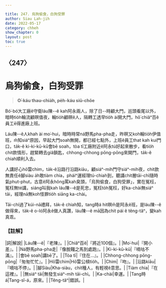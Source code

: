 ```yaml
---

title: 247. 烏狗偷食，白狗受罪
author: Siau Lah-jih
date: 2022-05-17
category: chheh
show_chapter: 0
layout: post
toc: true
---
```

  
## 〈247〉
# 烏狗偷食，白狗受罪
>**O͘-káu thau-chia̍h, pe̍h-káu siū-chōe**

Bó͘-bó͘大工廠ê守衛láu陳--ê kah阿永兩人，除了日--時顧大門，巡頭看尾以外，暗時tio̍h輪流顧暝值夜，輪tio̍h顧暝ê人，隔轉工透早tio̍h ài開大門，hō͘ chiâⁿ百ê員工ē得進廠上班。

Láu陳--ê人khah ài mo͘-hui，暗時時常ná野馬pha-pha走，昨暝又koh輪tio̍h伊值班，m̄知siáⁿ原因，早起大門soah無開，都已經七點外，上班ê員工that kah kui門口，ta̍k-ê ki-ki-kū-kū會bē soah，tòa tī工廠附近ê阿永tú好起來散步，看tio̍h chit款情形，趕緊轉去giâ鎖匙，chhong-chhong pōng-pōng來開門，ta̍k-ê chiah順利入去。

人講好心hō͘雷chim，ta̍k-ê沿路行沿路kiāu，顧siáⁿ-mih門守siáⁿ-mih夜，chit款無責任ê腳siàu a̍h敢tiàm chia，pháiⁿ運經理tú-chiah到，聽講chit層tāi-chì隨時氣phut-phut，古意ê阿永hông罵kah臭頭，「烏狗偷食，白狗受罪」，實在冤枉，冤枉無té講，siáng叫我kah láu陳--ê是死忠，冤枉to̍h冤枉，好ka-chài無siáⁿ tāi，經理nā無koh怪罪tio̍h siāng ka-chài。

Tāi-chì過了kúi-nā禮拜，ta̍k-ê chiah知，tang時á hit暝m̄是阿永ê班，是láu陳--ê做得來，ta̍k-ê o-ló阿永ê做人真讚，láu陳--ê mā因為chit pái ê têng-tâⁿ，變kah真乖。

### 【註解】

|詞|解說|
|Láu陳--ê|『老陳』。|
|Chiâⁿ百ê|『將近100個』。|
|Mo͘-hui|『開小差』。|
|Ná野馬pha-pha走|『像脫韁之馬到處跑』。|
|Ki-ki-kū-kū|『嘀咕不滿』。|
|會bē soah|講bē了。|
|Tòa tī|『住在…』。|
|Chhong-chhong pōng-pōng|『匆匆忙忙』。|
|Hō͘雷chim|Hō͘雷公槓tio̍h。|
|Chim|『吻』。|
|沿路kiāu|『嘀咕不停』。|
|腳Siàu|Kha-siàu，chit種人，有輕視ê意思。|
|Tiàm chia|『在這裡』。|
|無siáⁿ tāi|無發生siáⁿ-mih tāi-chì。|
|Ka-chài|幸運。|
|Tang時á|Tang-sî-á，原來。|
|Têng-tâⁿ|錯誤。|
